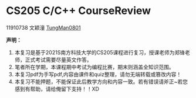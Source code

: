 # CS205 C/C++ CourseReview

11910738 文颖潼 [TungMan0801](https://github.com/TungMan0801)

**声明：**

1. 本复习是基于2021S南方科技大学的CS205课程进行复习，授课老师为郑锋老师，正式考试需要尽量英文作答。
2. 笔者所在学期，本课程期中考试为编程比赛，期末则涵盖全知识范围。
3. 本复习pdf为手写pdf,内容由课件和quiz整理，请勿无端转载或篡改内容！
4. 本复习不能押题，不能保证此后教学方向和内容一致。若有错误请斧正~若您感到有帮助，请给俺留下支持！！XD
